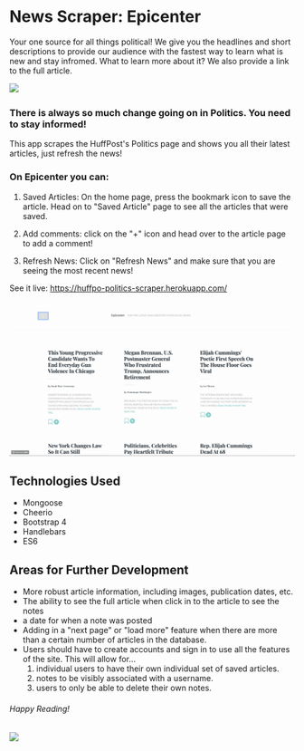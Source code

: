 # News Scraper: Epicenter
Your one source for all things political! We give you the headlines and short descriptions to provide our audience with the fastest way to learn what is new and stay infromed. What to learn more about it? We also provide a link to the full article.

<img src="https://media.giphy.com/media/xUNemVaUZFSgHxvQXK/giphy.gif">

### There is always so much change going on in Politics. You need to stay informed!
This app scrapes the HuffPost's Politics page and shows you all their latest articles, just refresh the news!

### On Epicenter you can: 

1. Saved Articles: On the home page, press the bookmark icon to save the article. Head on to "Saved Article" page to see all the articles that were saved.

2. Add comments: click on the "+" icon and head over to the article page to add a comment!

3. Refresh News: Click on "Refresh News" and make sure that you are seeing the most recent news!

See it live: https://huffpo-politics-scraper.herokuapp.com/

<img src="./public/images/epicenter.gif">

## Technologies Used  
* Mongoose
* Cheerio 
* Bootstrap 4
* Handlebars
* ES6

## Areas for Further Development
* More robust article information, including images, publication dates, etc.
* The ability to see the full article when click in to the article to see the notes
* a date for when a note was posted
* Adding in a "next page" or "load more" feature when there are more than a certain number of articles in the database.
* Users should have to create accounts and sign in to use all the features of the site. This will allow for...
    1. individual users to have their own individual set of saved articles.
    2. notes to be visibly associated with a username.
    3. users to only be able to delete their own notes.


###### Happy Reading!
<img src="https://media.giphy.com/media/9dFvgd4ID6ne0/giphy.gif">
